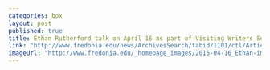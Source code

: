 ```yaml
---
categories: box
layout: post
published: true
title: Ethan Rutherford talk on April 16 as part of Visiting Writers Series
link: "http://www.fredonia.edu/news/ArchivesSearch/tabid/1101/ctl/ArticleView/mid/1878/articleId/5348/Ethan_Rutherford_talk_on_April_16_as_part_of_Visiting_Writers_Series.aspx"
imageUrl: "http://www.fredonia.edu/_homepage_images/2015-04-16_Ethan-image.jpg"
---
```


